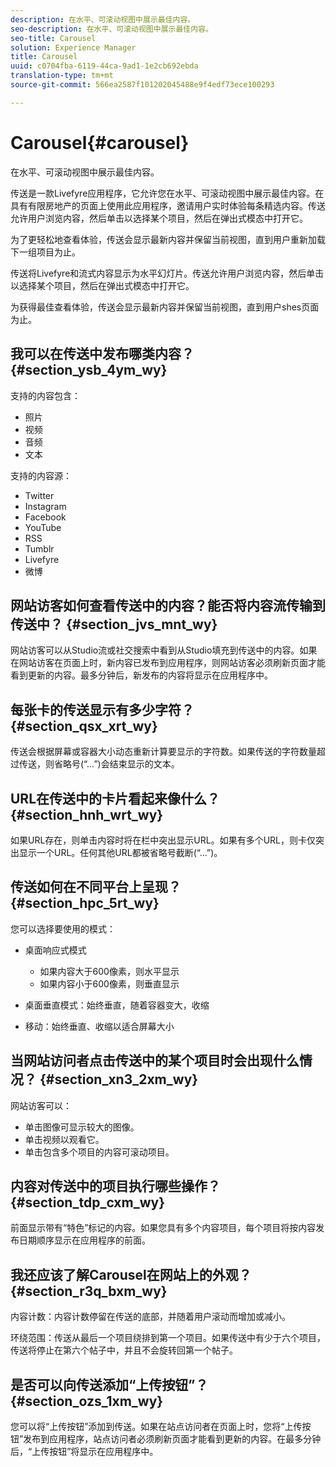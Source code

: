 ```yaml
---
description: 在水平、可滚动视图中展示最佳内容。
seo-description: 在水平、可滚动视图中展示最佳内容。
seo-title: Carousel
solution: Experience Manager
title: Carousel
uuid: c0704fba-6119-44ca-9ad1-1e2cb692ebda
translation-type: tm+mt
source-git-commit: 566ea2587f101202045488e9f4edf73ece100293

---
```



# Carousel{#carousel}

在水平、可滚动视图中展示最佳内容。

传送是一款Livefyre应用程序，它允许您在水平、可滚动视图中展示最佳内容。在具有有限房地产的页面上使用此应用程序，邀请用户实时体验每条精选内容。传送允许用户浏览内容，然后单击以选择某个项目，然后在弹出式模态中打开它。

为了更轻松地查看体验，传送会显示最新内容并保留当前视图，直到用户重新加载下一组项目为止。

传送将Livefyre和流式内容显示为水平幻灯片。传送允许用户浏览内容，然后单击以选择某个项目，然后在弹出式模态中打开它。

为获得最佳查看体验，传送会显示最新内容并保留当前视图，直到用户shes页面为止。

## 我可以在传送中发布哪类内容？ {#section_ysb_4ym_wy}

支持的内容包含：

* 照片
* 视频
* 音频
* 文本

支持的内容源：

* Twitter
* Instagram
* Facebook
* YouTube
* RSS
* Tumblr
* Livefyre
* 微博

## 网站访客如何查看传送中的内容？能否将内容流传输到传送中？ {#section_jvs_mnt_wy}

网站访客可以从Studio流或社交搜索中看到从Studio填充到传送中的内容。如果在网站访客在页面上时，新内容已发布到应用程序，则网站访客必须刷新页面才能看到更新的内容。最多分钟后，新发布的内容将显示在应用程序中。

## 每张卡的传送显示有多少字符？ {#section_qsx_xrt_wy}

传送会根据屏幕或容器大小动态重新计算要显示的字符数。如果传送的字符数量超过传送，则省略号(“…”)会结束显示的文本。

## URL在传送中的卡片看起来像什么？ {#section_hnh_wrt_wy}

如果URL存在，则单击内容时将在栏中突出显示URL。如果有多个URL，则卡仅突出显示一个URL。任何其他URL都被省略号截断(“…”)。

## 传送如何在不同平台上呈现？ {#section_hpc_5rt_wy}

您可以选择要使用的模式：

* 桌面响应式模式

   * 如果内容大于600像素，则水平显示
   * 如果内容小于600像素，则垂直显示

* 桌面垂直模式：始终垂直，随着容器变大，收缩
* 移动：始终垂直、收缩以适合屏幕大小

## 当网站访问者点击传送中的某个项目时会出现什么情况？ {#section_xn3_2xm_wy}

网站访客可以：

* 单击图像可显示较大的图像。
* 单击视频以观看它。
* 单击包含多个项目的内容可滚动项目。

## 内容对传送中的项目执行哪些操作？ {#section_tdp_cxm_wy}

前面显示带有“特色”标记的内容。如果您具有多个内容项目，每个项目将按内容发布日期顺序显示在应用程序的前面。

## 我还应该了解Carousel在网站上的外观？ {#section_r3q_bxm_wy}

内容计数：内容计数停留在传送的底部，并随着用户滚动而增加或减小。

环绕范围：传送从最后一个项目绕排到第一个项目。如果传送中有少于六个项目，传送将停止在第六个帖子中，并且不会旋转回第一个帖子。

## 是否可以向传送添加“上传按钮”？ {#section_ozs_1xm_wy}

您可以将“上传按钮”添加到传送。如果在站点访问者在页面上时，您将“上传按钮”发布到应用程序，站点访问者必须刷新页面才能看到更新的内容。在最多分钟后，“上传按钮”将显示在应用程序中。
